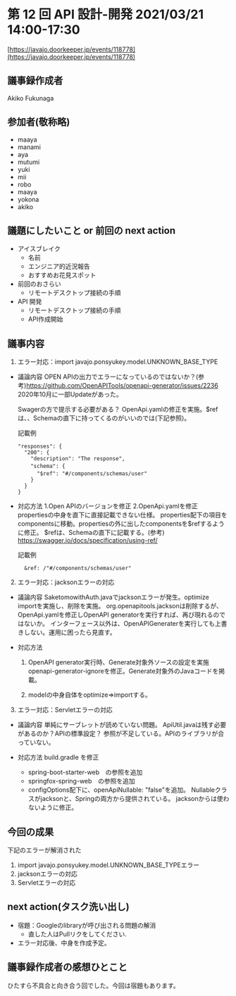 # 第 12 回 API 設計-開発 2021/03/21 14:00-17:30

[https://javajo.doorkeeper.jp/events/118778](https://javajo.doorkeeper.jp/events/118778)

## 議事録作成者
Akiko Fukunaga


## 参加者(敬称略)
- maaya
- manami
- aya
- mutumi
- yuki
- mii
- robo
- maaya
- yokona
- akiko




## 議題にしたいこと or 前回の next action

- アイスブレイク
  - 名前
  - エンジニア的近況報告
  - おすすめお花見スポット
- 前回のおさらい
  -  リモートデスクトップ接続の手順
- API 開発
  -  リモートデスクトップ接続の手順
  -  API作成開始
 
## 議事内容
1. エラー対応：import javajo.ponsyukey.model.UNKNOWN_BASE_TYPE
- 議論内容
  OPEN APIの出力でエラーになっているのではないか？(参考)https://github.com/OpenAPITools/openapi-generator/issues/2236
  2020年10月に一部Updateがあった。
  
  Swagerの方で提示する必要がある？
  OpenApi.yamlの修正を実施。$refは、、Schemaの直下に持ってくるのがいいのでは(下記参照)。
  
  記載例
  ```
  "responses": {
    "200": {
      "description": "The response",
      "schema": {　
        "$ref": "#/components/schemas/user" 　
      }
    }
  }
   ```

- 対応方法 
  1.Open APIのバージョンを修正
  2.OpenApi.yamlを修正
    propertiesの中身を直下に直接記載できない仕様。
    properties配下の項目をcomponentsに移動。propertiesの外に出したcomponentsを$refするように修正。
    $refは、Schemaの直下に記載する。(参考)　https://swagger.io/docs/specification/using-ref/

    記載例
    ```schema:
      &ref: /"#/components/schemas/user"
    ```
  
2. エラー対応：jacksonエラーの対応
- 議論内容
  SaketomowithAuth.javaでjacksonエラーが発生。optimize importを実施し、削除を実施。
  org.openapitools.jacksonは削除するが、 OpenApi.yamlを修正しOpenAPI generatorを実行すれば、再び現れるのではないか。
  インターフェース以外は、OpenAPIGeneraterを実行しても上書きしない。運用に困ったら見直す。

- 対応方法
  1. OpenAPI generator実行時、Generate対象外ソースの設定を実施
    openapi-generator-ignoreを修正。Generate対象外のJavaコードを掲載。
     
  2. modelの中身自体をoptimize⇒importする。

3. エラー対応：Servletエラーの対応
- 議論内容
  単純にサーブレットが読めていない問題。
  ApiUtil.javaは残す必要があるのか？APIの標準設定？
  参照が不足している。APIのライブラリが合っていない。
  
- 対応方法
  build.gradle を修正
  - spring-boot-starter-web　の参照を追加
  - springfox-spring-web　の参照を追加
  - configOptions配下に、openApiNullable: "false"を追加。
    Nullableクラスがjacksonと、Springの両方から提供されている。
    jacksonからは使わないように修正。


## 今回の成果
下記のエラーが解消された
1. import javajo.ponsyukey.model.UNKNOWN_BASE_TYPEエラー
2. jacksonエラーの対応
3. Servletエラーの対応

## next action(タスク洗い出し)
- 宿題：Googleのlibraryが呼び出される問題の解消
  - 直した人はPullリクをしてください.
- エラー対応後、中身を作成予定。

## 議事録作成者の感想ひとこと
ひたすら不具合と向き合う回でした。今回は宿題もあります。
